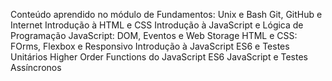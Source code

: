 Conteúdo aprendido no módulo de Fundamentos:
Unix e Bash
Git, GitHub e Internet
Introdução à HTML e CSS
Introdução à JavaScript e Lógica de Programação
JavaScript: DOM, Eventos e Web Storage
HTML e CSS: FOrms, Flexbox e Responsivo
Introdução à JavaScript ES6 e Testes Unitários
Higher Order Functions do JavaScript ES6
JavaScript e Testes Assíncronos
